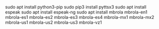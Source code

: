 sudo apt install python3-pip
sudo pip3 install pyttsx3
sudo apt install espeak
sudo apt install espeak-ng
sudo apt install mbrola mbrola-en1 mbrola-es1 mbrola-es2 mbrola-es3 mbrola-es4 mbrola-mx1 mbrola-mx2 mbrola-us1 mbrola-us2 mbrola-us3 mbrola-vz1

